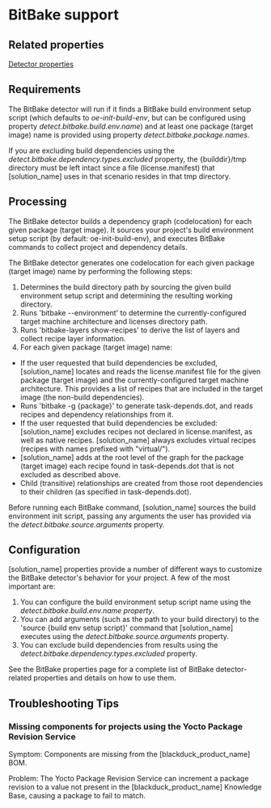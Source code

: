 # BitBake support

## Related properties

[Detector properties](https://community.synopsys.com/s/document-item?bundleId=integrations-detect&topicId=properties%2Fdetectors%2Fbitbake.html)

## Requirements

The BitBake detector will run if it finds a BitBake build environment setup script (which defaults to *oe-init-build-env*, but can be configured
using property *detect.bitbake.build.env.name*)
and at least one package (target image) name is provided using property *detect.bitbake.package.names*.

If you are excluding build dependencies using the *detect.bitbake.dependency.types.excluded* property, the {builddir}/tmp directory must be left intact since a file (license.manifest)
that [solution_name] uses in that scenario resides in that tmp directory.

## Processing

The BitBake detector builds a dependency graph (codelocation) for each given package (target image). It sources your project's build environment setup
script (by default: oe-init-build-env), and executes BitBake commands to collect project and dependency details.

The BitBake detector generates one codelocation for each given package (target image) name by performing the following steps:
1. Determines the build directory path by sourcing the given build environment setup script and determining the resulting working directory.
1. Runs 'bitbake --environment' to determine the currently-configured target machine architecture and licenses directory path.
1. Runs 'bitbake-layers show-recipes' to derive the list of layers and collect recipe layer information.
1. For each given package (target image) name:
  * If the user requested that build dependencies be excluded, [solution_name] locates and reads the license.manifest file for the given package (target image) and the currently-configured target machine architecture. This provides a list of recipes that are included in the target image (the non-build dependencies).
  * Runs 'bitbake -g {package}' to generate task-depends.dot, and reads recipes and dependency relationships from it.
  * If the user requested that build dependencies be excluded: [solution_name] excludes recipes not declared in license.manifest, as well as native recipes. [solution_name] always excludes virtual recipes (recipes with names prefixed with "virtual/").
  * [solution_name] adds at the root level of the graph for the package (target image) each recipe found in task-depends.dot that is not excluded as described above.
  * Child (transitive) relationships are created from those root dependencies to their children (as specified in task-depends.dot).

Before running each BitBake command, [solution_name] sources the build environment init script,
passing any arguments the user has provided via the *detect.bitbake.source.arguments* property.

## Configuration

[solution_name] properties provide a number of different ways to customize the BitBake detector's behavior for your project. A few of the most important are:

1. You can configure the build environment setup script name using the *detect.bitbake.build.env.name property*.
1. You can add arguments (such as the path to your build directory) to the 'source {build env setup script}' command that [solution_name] executes using the *detect.bitbake.source.arguments* property.
1. You can exclude build dependencies from results using the *detect.bitbake.dependency.types.excluded* property.

See the BitBake properties page for a complete list of BitBake detector-related properties and details on how to use them.


## Troubleshooting Tips

### Missing components for projects using the Yocto Package Revision Service

Symptom: Components are missing from the [blackduck_product_name] BOM.

Problem: The Yocto Package Revision Service can increment a package revision to a value not present in the [blackduck_product_name] Knowledge Base, causing
a package to fail to match.
